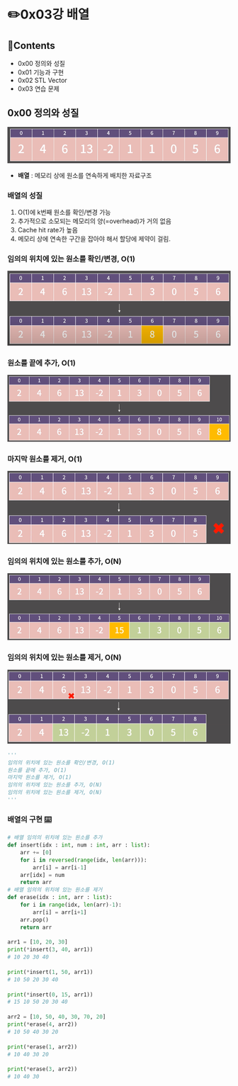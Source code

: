 # ✏️0x03강 배열

## 📑Contents

* 0x00 정의와 성질
* 0x01 기능과 구현
* 0x02 STL Vector
* 0x03 연습 문제

## 0x00 정의와 성질

![image-20221114151728709](images/image-20221114151728709.png)

* **배열** : 메모리 상에 원소를 연속하게 배치한 자료구조

### 배열의 성질

1. O(1)에 k번째 원소를 확인/변경 가능
2. 추가적으로 소모되는 메모리의 양(=overhead)가 거의 없음
3. Cache hit rate가 높음
4. 메모리 상에 연속한 구간을 잡아야 해서 할당에 제약이 걸림.

### 임의의 위치에 있는 원소를 확인/변경, O(1)

![image-20221114152000161](images/image-20221114152000161.png)

### 원소를 끝에 추가, O(1)

![image-20221114152016877](images/image-20221114152016877.png)

### 마지막 원소를 제거, O(1)

![image-20221114152135749](images/image-20221114152135749.png)

### 임의의 위치에 있는 원소를 추가, O(N)

![image-20221114152027652](images/image-20221114152027652.png)

### 임의의 위치에 있는 원소를 제거, O(N)

![image-20221114152302936](images/image-20221114152302936.png)

```python
'''
임의의 위치에 있는 원소를 확인/변경, O(1)
원소를 끝에 추가, O(1)
마지막 원소를 제거, O(1)
임의의 위치에 있는 원소를 추가, O(N)
임의의 위치에 있는 원소를 제거, O(N)
'''
```

### 배열의 구현 [⌨️](./0x03_array_test.py)

```python
# 배열 임의의 위치에 있는 원소를 추가
def insert(idx : int, num : int, arr : list):
    arr += [0]
    for i in reversed(range(idx, len(arr))):
        arr[i] = arr[i-1]
    arr[idx] = num
    return arr
# 배열 임의의 위치에 있는 원소를 제거
def erase(idx : int, arr : list):
    for i in range(idx, len(arr)-1):
        arr[i] = arr[i+1]
    arr.pop()
    return arr

arr1 = [10, 20, 30]
print(*insert(3, 40, arr1))
# 10 20 30 40

print(*insert(1, 50, arr1))
# 10 50 20 30 40

print(*insert(0, 15, arr1))
# 15 10 50 20 30 40

arr2 = [10, 50, 40, 30, 70, 20]
print(*erase(4, arr2))
# 10 50 40 30 20

print(*erase(1, arr2))
# 10 40 30 20

print(*erase(3, arr2))
# 10 40 30
```





